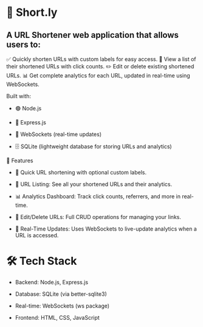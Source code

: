 # 📎 Short.ly 
## A URL Shortener web application that allows users to:

✅ Quickly shorten URLs with custom labels for easy access.
📄 View a list of their shortened URLs with click counts.
✏️ Edit or delete existing shortened URLs.
📊 Get complete analytics for each URL, updated in real-time using WebSockets.

Built with:

- 🟢 Node.js 

- 🚀 Express.js

- 🔌 WebSockets (real-time updates)

- 🗄️ SQLite (lightweight database for storing URLs and analytics)

🚀 Features

- 🔗 Quick URL shortening with optional custom labels.

- 📃 URL Listing: See all your shortened URLs and their analytics.

- 📊 Analytics Dashboard: Track click counts, referrers, and more in real-time.

- 📝 Edit/Delete URLs: Full CRUD operations for managing your links.

- 🔔 Real-Time Updates: Uses WebSockets to live-update analytics when a URL is accessed.


# 🛠️ Tech Stack
- Backend: Node.js, Express.js

- Database: SQLite (via better-sqlite3)

- Real-time: WebSockets (ws package)

- Frontend: HTML, CSS, JavaScript

